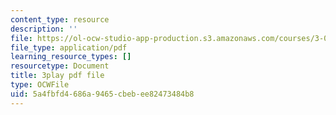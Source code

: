 ```yaml
---
content_type: resource
description: ''
file: https://ol-ocw-studio-app-production.s3.amazonaws.com/courses/3-091sc-introduction-to-solid-state-chemistry-fall-2010/5a4fbfd4686a9465cbebee82473484b8_FRgckt9lDQ8.pdf
file_type: application/pdf
learning_resource_types: []
resourcetype: Document
title: 3play pdf file
type: OCWFile
uid: 5a4fbfd4-686a-9465-cbeb-ee82473484b8
---
```

